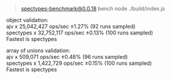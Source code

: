 
> spectypes-benchmark@0.0.18 bench
> node ./build/index.js

object validation:</br>
ajv x 25,042,427 ops/sec ±1.27% (92 runs sampled)</br>
spectypes x 32,752,117 ops/sec ±0.13% (100 runs sampled)</br>
Fastest is spectypes</br>

array of unions validation:</br>
ajv x 509,071 ops/sec ±0.48% (96 runs sampled)</br>
spectypes x 1,422,729 ops/sec ±0.15% (100 runs sampled)</br>
Fastest is spectypes</br>
